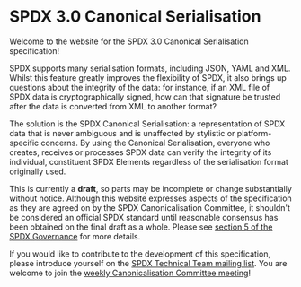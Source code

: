 <!---
SPDX-License-Identifier: Community-Spec-1.0
SPDX-FileCopyrightText: 2022 Sebastian Crane <seabass-labrax@gmx.com>
-->

# SPDX 3.0 Canonical Serialisation

Welcome to the website for the SPDX 3.0 Canonical Serialisation specification!

SPDX supports many serialisation formats, including JSON, YAML and XML.
Whilst this feature greatly improves the flexibility of SPDX, it also brings up questions about the integrity of the data: for instance, if an XML file of SPDX data is cryptographically signed, how can that signature be trusted after the data is converted from XML to another format?

The solution is the SPDX Canonical Serialisation: a representation of SPDX data that is never ambiguous and is unaffected by stylistic or platform-specific concerns.
By using the Canonical Serialisation, everyone who creates, receives or processes SPDX data can verify the integrity of its individual, constituent SPDX Elements regardless of the serialisation format originally used.

This is currently a **draft**, so parts may be incomplete or change substantially without notice.
Although this website expresses aspects of the specification as they are agreed on by the SPDX Canonicalisation Committee, it shouldn't be considered an official SPDX standard until reasonable consensus has been obtained on the final draft as a whole.
Please see [section 5 of the SPDX Governance](https://github.com/spdx/governance/blob/main/5._Governance.md#5-specification-development-process) for more details.

If you would like to contribute to the development of this specification, please introduce yourself on the [SPDX Technical Team mailing list](https://lists.spdx.org/g/spdx-tech).
You are welcome to join the [weekly Canonicalisation Committee meeting](https://github.com/spdx/meetings#canonicalisation-committee-meetings)!
